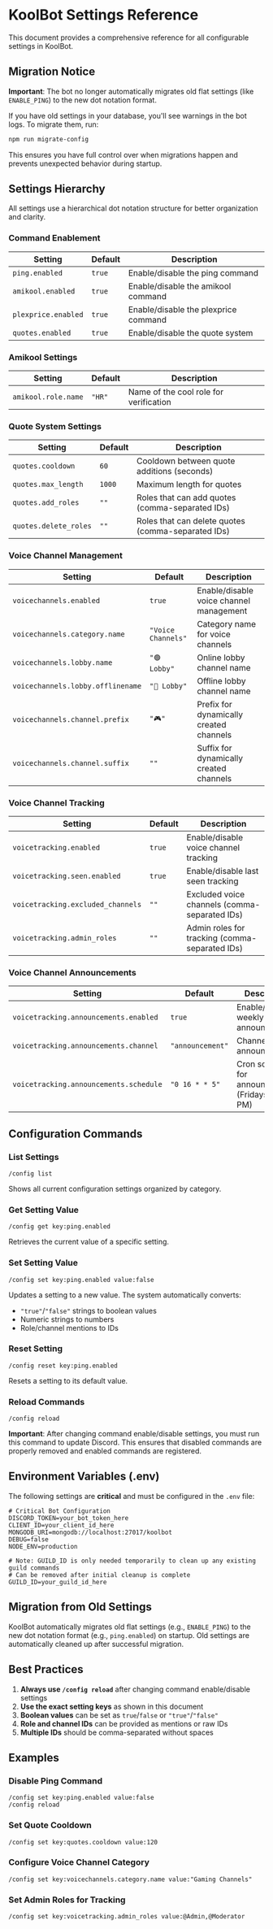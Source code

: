 # KoolBot Settings Reference

This document provides a comprehensive reference for all configurable settings in KoolBot.

## Migration Notice

**Important**: The bot no longer automatically migrates old flat settings (like `ENABLE_PING`) to the new dot notation format. 

If you have old settings in your database, you'll see warnings in the bot logs. To migrate them, run:

```bash
npm run migrate-config
```

This ensures you have full control over when migrations happen and prevents unexpected behavior during startup.

## Settings Hierarchy

All settings use a hierarchical dot notation structure for better organization and clarity.

### Command Enablement

| Setting | Default | Description |
|---------|---------|-------------|
| `ping.enabled` | `true` | Enable/disable the ping command |
| `amikool.enabled` | `true` | Enable/disable the amikool command |
| `plexprice.enabled` | `true` | Enable/disable the plexprice command |
| `quotes.enabled` | `true` | Enable/disable the quote system |

### Amikool Settings

| Setting | Default | Description |
|---------|---------|-------------|
| `amikool.role.name` | `"HR"` | Name of the cool role for verification |

### Quote System Settings

| Setting | Default | Description |
|---------|---------|-------------|
| `quotes.cooldown` | `60` | Cooldown between quote additions (seconds) |
| `quotes.max_length` | `1000` | Maximum length for quotes |
| `quotes.add_roles` | `""` | Roles that can add quotes (comma-separated IDs) |
| `quotes.delete_roles` | `""` | Roles that can delete quotes (comma-separated IDs) |

### Voice Channel Management

| Setting | Default | Description |
|---------|---------|-------------|
| `voicechannels.enabled` | `true` | Enable/disable voice channel management |
| `voicechannels.category.name` | `"Voice Channels"` | Category name for voice channels |
| `voicechannels.lobby.name` | `"🟢 Lobby"` | Online lobby channel name |
| `voicechannels.lobby.offlinename` | `"🔴 Lobby"` | Offline lobby channel name |
| `voicechannels.channel.prefix` | `"🎮"` | Prefix for dynamically created channels |
| `voicechannels.channel.suffix` | `""` | Suffix for dynamically created channels |

### Voice Channel Tracking

| Setting | Default | Description |
|---------|---------|-------------|
| `voicetracking.enabled` | `true` | Enable/disable voice channel tracking |
| `voicetracking.seen.enabled` | `true` | Enable/disable last seen tracking |
| `voicetracking.excluded_channels` | `""` | Excluded voice channels (comma-separated IDs) |
| `voicetracking.admin_roles` | `""` | Admin roles for tracking (comma-separated IDs) |

### Voice Channel Announcements

| Setting | Default | Description |
|---------|---------|-------------|
| `voicetracking.announcements.enabled` | `true` | Enable/disable weekly announcements |
| `voicetracking.announcements.channel` | `"announcement"` | Channel for announcements |
| `voicetracking.announcements.schedule` | `"0 16 * * 5"` | Cron schedule for announcements (Fridays at 4 PM) |

## Configuration Commands

### List Settings
```
/config list
```
Shows all current configuration settings organized by category.

### Get Setting Value
```
/config get key:ping.enabled
```
Retrieves the current value of a specific setting.

### Set Setting Value
```
/config set key:ping.enabled value:false
```
Updates a setting to a new value. The system automatically converts:
- `"true"`/`"false"` strings to boolean values
- Numeric strings to numbers
- Role/channel mentions to IDs

### Reset Setting
```
/config reset key:ping.enabled
```
Resets a setting to its default value.

### Reload Commands
```
/config reload
```
**Important**: After changing command enable/disable settings, you must run this command to update Discord. This ensures that disabled commands are properly removed and enabled commands are registered.

## Environment Variables (.env)

The following settings are **critical** and must be configured in the `.env` file:

```env
# Critical Bot Configuration
DISCORD_TOKEN=your_bot_token_here
CLIENT_ID=your_client_id_here
MONGODB_URI=mongodb://localhost:27017/koolbot
DEBUG=false
NODE_ENV=production

# Note: GUILD_ID is only needed temporarily to clean up any existing guild commands
# Can be removed after initial cleanup is complete
GUILD_ID=your_guild_id_here
```

## Migration from Old Settings

KoolBot automatically migrates old flat settings (e.g., `ENABLE_PING`) to the new dot notation format (e.g., `ping.enabled`) on startup. Old settings are automatically cleaned up after successful migration.

## Best Practices

1. **Always use `/config reload`** after changing command enable/disable settings
2. **Use the exact setting keys** as shown in this document
3. **Boolean values** can be set as `true`/`false` or `"true"`/`"false"`
4. **Role and channel IDs** can be provided as mentions or raw IDs
5. **Multiple IDs** should be comma-separated without spaces

## Examples

### Disable Ping Command
```
/config set key:ping.enabled value:false
/config reload
```

### Set Quote Cooldown
```
/config set key:quotes.cooldown value:120
```

### Configure Voice Channel Category
```
/config set key:voicechannels.category.name value:"Gaming Channels"
```

### Set Admin Roles for Tracking
```
/config set key:voicetracking.admin_roles value:@Admin,@Moderator
```
